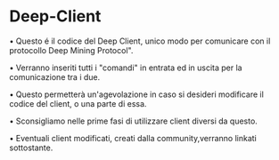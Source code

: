 # Deep-Client
• Questo é il codice del Deep Client, unico modo per comunicare con il protocollo Deep Mining Protocol".

• Verranno inseriti tutti i "comandi" in entrata ed in uscita per la comunicazione tra i due.

• Questo permetterà un'agevolazione in caso si desideri modificare il codice del client, o una parte di essa.

• Sconsigliamo nelle prime fasi di utilizzare client diversi da questo.

• Eventuali client modificati, creati dalla community,verranno linkati sottostante.
